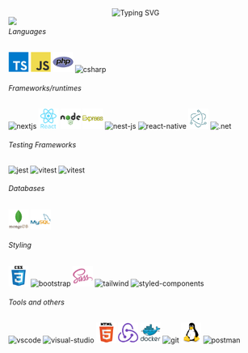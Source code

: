 <div align='center'>
  <img
    src='https://readme-typing-svg.demolab.com/?font=Roboto&weight=500&size=25&duration=2500&pause=0&color=E2E8EE&center=true&multiline=true&random=false&width=280&repeat=false&height=70&lines=Hi%2C+I%27m+Vitor;A+Full-Stack+Developer' alt="Typing SVG">
</div>
<img align='right' src="https://github.com/vitosdeveloper/vitosdeveloper/blob/main/profile-3d-contrib/profile-custom-rainbow.svg" width="640px">

###### Languages
<div>
  <img src='https://raw.githubusercontent.com/devicons/devicon/master/icons/typescript/typescript-original.svg' alt='typescript' width='40' height='40'>
  <img src='https://raw.githubusercontent.com/devicons/devicon/master/icons/javascript/javascript-original.svg' alt='javascript' width='40' height='40'>
  <img src='https://raw.githubusercontent.com/devicons/devicon/master/icons/php/php-original.svg' alt='php' width='40' height='40'>
  <img src='https://upload.wikimedia.org/wikipedia/commons/thumb/b/bd/Logo_C_sharp.svg/256px-Logo_C_sharp.svg.png' alt='csharp' width='35' height='40'>
</div>

###### Frameworks/runtimes
<div>
  <img src='https://www.svgrepo.com/show/354113/nextjs-icon.svg' alt='nextjs' width='40' height='40'>
  <img src='https://raw.githubusercontent.com/devicons/devicon/master/icons/react/react-original-wordmark.svg' alt='react' width='40' height='40'>
  <img src='https://raw.githubusercontent.com/devicons/devicon/master/icons/nodejs/nodejs-original-wordmark.svg' alt='nodejs' width='40' height='40'>
  <img src='./express.png' alt='express' width='40' alt="express">
  <img src='https://static-00.iconduck.com/assets.00/nestjs-plain-icon-256x256-20nmj4pt.png' alt='nest-js' width='40' height='45'>
  <img src='https://raw.githubusercontent.com/kristerkari/react-native-svg-transformer/HEAD/images/react-native-logo.png' alt='react-native' width='40' height='45'>
  <img src='https://raw.githubusercontent.com/devicons/devicon/master/icons/electron/electron-original.svg' alt='electron' width='40' height='40'>
  <img src='https://upload.wikimedia.org/wikipedia/commons/thumb/7/7d/Microsoft_.NET_logo.svg/456px-Microsoft_.NET_logo.svg.png' alt='.net' width='40' height='40'>
</div>

###### Testing Frameworks
<div>
  <img src="https://www.vectorlogo.zone/logos/jestjsio/jestjsio-icon.svg" alt="jest" width='40' height='40'>
  <img src="https://vitest.dev/logo-shadow.svg" alt="vitest" width='40' height='40'>
  <img src="https://avatars.githubusercontent.com/u/2678858?s=200&v=4" alt="vitest" width='40' height='40'>
</div>

###### Databases 
<div>
  <img src='https://raw.githubusercontent.com/devicons/devicon/master/icons/mongodb/mongodb-original-wordmark.svg' alt='mongodb' width='40' height='40'>
  <img src='https://raw.githubusercontent.com/devicons/devicon/master/icons/mysql/mysql-original-wordmark.svg' alt='mysql' width='40' height='40'>
</div>

###### Styling
<div>
  <img src='https://raw.githubusercontent.com/devicons/devicon/master/icons/css3/css3-original-wordmark.svg' alt='css3' width='40' height='40'>
  <img src='https://upload.wikimedia.org/wikipedia/commons/thumb/b/b2/Bootstrap_logo.svg/512px-Bootstrap_logo.svg.png?20210507000024' alt='bootstrap' width='40'>
  <img src='https://raw.githubusercontent.com/devicons/devicon/master/icons/sass/sass-original.svg' alt='sass' width='40' height='40'>
  <img src='https://www.vectorlogo.zone/logos/tailwindcss/tailwindcss-icon.svg' alt='tailwind' width='40' height='40'>
  <img src='https://www.svgrepo.com/show/374104/styled.svg' alt='styled-components' width='40'>
</div>

###### Tools and others
<div>
  <img src='https://cdn.worldvectorlogo.com/logos/visual-studio-code-1.svg' alt='vscode' width='40' height='40'>
  <img src='https://upload.wikimedia.org/wikipedia/commons/thumb/2/2c/Visual_Studio_Icon_2022.svg/386px-Visual_Studio_Icon_2022.svg.png' alt='visual-studio' width='40' height='40'>
  <img src='https://raw.githubusercontent.com/devicons/devicon/master/icons/html5/html5-original-wordmark.svg' alt='html5' width='40' height='40'>
  <img src='https://raw.githubusercontent.com/devicons/devicon/master/icons/redux/redux-original.svg' alt='redux' width='40' height='40'>
  <img src='https://raw.githubusercontent.com/devicons/devicon/master/icons/docker/docker-original-wordmark.svg' alt='docker' width='40' height='40'>
  <img src='https://www.vectorlogo.zone/logos/git-scm/git-scm-icon.svg' alt='git' width='40' height='40'>
  <img src='https://raw.githubusercontent.com/devicons/devicon/master/icons/linux/linux-original.svg' alt='linux' width='40' height='40'>
  <img src='https://www.vectorlogo.zone/logos/getpostman/getpostman-icon.svg' alt='postman' width='40' height='40'>
</div>
